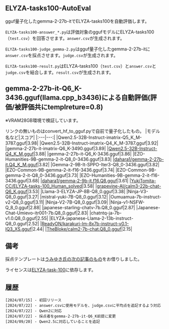 ## ELYZA-tasks100-AutoEval

gguf量子化したgemma-2-27b-itでELYZA-tasks100を自動評価します。

```ELYZA-tasks100-ansuwer_*.py```は評価対象のggufモデルにELYZA-tasks100（```test.csv```）を回答させます。```answer.csv```が生成されます。

```ELYZA-tasks100-judge_gemma-2.py```はgguf量子化したgemma-2-27b-itに```answer.csv```を採点させます。```judge.csv```が生成されます。

```ELYZA-tasks100-result.py```はELYZA-tasks100（```test.csv```）と```answer.csv```と```judge.csv```を結合します。```result.csv```が生成されます。

## gemma-2-27b-it-Q6_K-3436.gguf(llama.cpp_b3436)による自動評価(評価/被評価共にtemplreture=0.8)
※VRAM28GB環境で検証しています。

リンクの無いものはconvert_hf_to_gguf.pyで自前で量子化したもの。
|モデル名など|スコア|
|:---|---:|
|Qwen2.5-32B-Instruct-imatrix-Q5_K_M-3787.gguf|3.98|
|Qwen2.5-32B-Instruct-imatrix-Q4_K_M-3787.gguf|3.92|
|gemma-2-27b-it-imatrix-Q6_K-3490.gguf|3.89|
|[Qwen2.5-32B-Instruct-Q4_K_M.gguf](https://huggingface.co/MaziyarPanahi/Qwen2.5-32B-Instruct-GGUF)|3.88|
|gemma-2-27b-it-Q6_K-3436.gguf|3.86|
|EZO-Humanities-9B-gemma-2-it-Q8_0-3436.gguf|3.83|
|[dahara1/gemma-2-27b-it.Q4_K_M.gguf](https://huggingface.co/dahara1/gemma-2-27b-it-gguf-japanese-imatrix)|3.82|
|Gemma-2-9B-It-SPPO-Iter3-Q8_0-3436.gguf|3.82|
|EZO-Common-9B-gemma-2-it-f16-3436.gguf|3.74|
|EZO-Common-9B-gemma-2-it-Q8_0-3436.gguf|3.73|
|EZO-Humanities-9B-gemma-2-it-f16-3436.gguf|3.68|
|[dahara1/gemma-2-9b-it.f16.Q8.gguf](https://huggingface.co/dahara1/gemma-2-9b-it-gguf-japanese-imatrix)|3.61|
|[YukiTomita-CC/ELYZA-tasks-100_Human_solved](https://huggingface.co/datasets/YukiTomita-CC/ELYZA-tasks-100_Human_solved)|3.58|
|[grapevine-AI/calm3-22b-chat-Q6_K.gguf](https://huggingface.co/grapevine-AI/CALM3-22B-Chat-GGUF)|3.53|
|Llama-3-ELYZA-JP-8B-Q8_0.gguf|3.38|
|Ninja-V3-Q8_0.gguf|3.27|
|mistral-yuki-7B-Q8_0.gguf|3.12|
|Oumuamua-7b-instruct-v2-Q8_0.gguf|3.11|
|Ninja-V2-7B-Q8_0.gguf|3.09|
|Ninja-v1-NSFW-Q_8_0.gguf|2.88|
|japanese-starling-chatv-7b.Q8_0.gguf|2.87|
|Japanese-Chat-Umievo-itr001-7b.Q8_0.gguf|2.83|
|chatntq-ja-7b-v1.0.Q8_0.gguf|2.55|
|ELYZA-japanese-Llama-2-13b-instruct-Q8_0.gguf|2.52|
|[ReadyON/karakuri-lm-8x7b-instruct-v0.1-IQ3_XS.gguf](https://huggingface.co/ReadyON/karakuri-lm-8x7b-instruct-v0.1-gguf)|2.44|
|[TheBloke/calm2-7b-chat.Q8_0.gguf](https://huggingface.co/TheBloke/calm2-7B-chat-GGUF)|2.15|
## 備考
採点テンプレートは[うみゆき氏の次の記事のもの](https://soysoftware.sakura.ne.jp/archives/3850)をお借りしました。

ライセンスは[ELYZA-task-100](https://huggingface.co/datasets/elyza/ELYZA-tasks-100)に依存します。

## 履歴
    [2024/07/15] - 初回リリース
    [2024/07/22] - answer.csvに使用モデルを、judge.csvに平均点を追記するよう対応
    [2024/07/22] - Qwen2に対応
    [2024/07/22] - 採点者をgemma-2-27b-it-Q6_K前提に変更
    [2024/09/20] - Qwen2.5に対応していることを追記